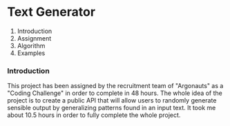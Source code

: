 # Text Generator

1. Introduction
2. Assignment
3. Algorithm
4. Examples


### Introduction

This project has been assigned by the recruitment team of "Argonauts" as a "Coding Challenge" in order to complete in 48 hours. The whole idea of the project is to create a public API that will allow users to randomly generate sensible output by generalizing patterns found in an input text. It took me about 10.5 hours in order to fully complete the whole project.
